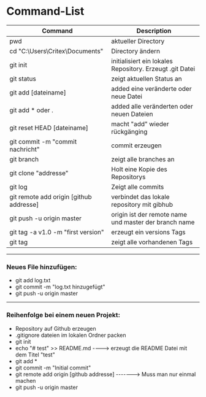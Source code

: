 # Command-List
|Command | Description|
|--------|------------|
|pwd					|aktueller Directory|
|cd "C:\Users\Critex\Documents\"	|Directory ändern|
|git init				|initialisiert ein lokales Repository. Erzeugt .git Datei|
|git status				|zeigt aktuellen Status an|
|git add [dateiname]			|added eine veränderte oder neue Datei|
|git add * oder .			|added alle veränderten oder neuen Dateien|
|git reset HEAD [dateiname]		|macht "add" wieder rückgänging|
|git commit -m "commit nachricht"	|commit erzeugen|
|git branch                             |zeigt alle branches an|
|git clone "addresse"			|Holt eine Kopie des Repositorys|
|git log				|Zeigt alle commits|
|git remote add origin [github addresse]|verbindet das lokale repository mit gibhub|
|git push -u origin master		|origin ist der remote name und master der branch name|
|git tag -a v1.0 -m "first version"	|erzeugt ein versions Tags|
|git tag				|zeigt alle vorhandenen Tags|

***
### Neues File hinzufügen:
* git add log.txt
* git commit -m "log.txt hinzugefügt"
* git push -u origin master

***
### Reihenfolge bei einem neuen Projekt:

* Repository auf Github erzeugen
* .gitignore dateien im lokalen Ordner packen
* git init
* echo "# test" >> README.md			----> erzeugt die README Datei mit dem Titel "test"
* git add *
* git commit -m "Initial commit"
* git remote add origin [github addresse]		-------> Muss man nur einmal machen
* git push -u origin master
